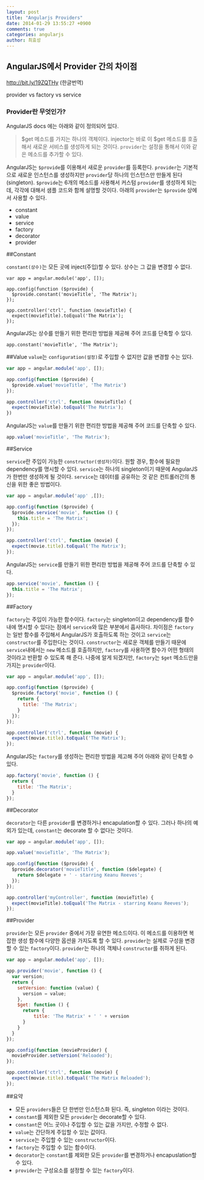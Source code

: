 ```yaml
---
layout: post
title: "Angularjs Providers"
date: 2014-01-29 13:55:27 +0900
comments: true
categories: angularjs
author: 최효성
---
```


**AngularJS에서 Provider 간의 차이점**
-------------------------------

http://bit.ly/19ZQTHy (한글번역)
<!--more-->
provider vs factory vs service

### Provider란 무엇인가?

AngularJS docs 에는 아래와 같이 정의되어 있다.

> $get 메소드를 가지는 하나의 객체이다. injector는 바로 이 $get 메소드를 호출해서 새로운 서비스를 생성하게 되는 것이다. `provider`는 설정을 통해서 이와 같은 메소드를 추가할 수 있다.

AngularJS는 `$provide`를 이용해서 새로운 `provider`를 등록한다. `provider`는 기본적으로 새로운 인스턴스를 생성하지만 `provider`당 하나의 인스턴스만 만들게 된다(singleton). `$provide`는 6개의 메소드를 사용해서 커스텀 `provider`를 생성하게 되는데, 각각에 대해서 샘플 코드와 함께 설명할 것이다. 아래의 `provider`는 `$provide` 상에서 사용할 수 있다.

- constant
- value
- service
- factory
- decorator
- provider

##Constant

`constant(상수)`는 모든 곳에 inject(주입)할 수 있다. 상수는 그 값을 변경할 수 없다.

    var app = angular.module('app', []);

    app.config(function ($provide) {
      $provide.constant('movieTitle', 'The Matrix');
    });

    app.controller('ctrl', function (movieTitle) {
      expect(movieTitle).toEqual('The Matrix');
    });

AngularJS는 상수를 만들기 위한 편리한 방법을 제공해 주어 코드를 단축할 수 있다.

    app.constant('movieTitle', 'The Matrix');

##Value
`value`는 `configuration(설정)`로 주입할 수 없지만 값을 변경할 수는 있다.

```javascript
var app = angular.module('app', []);

app.config(function ($provide) {
  $provide.value('movieTitle', 'The Matrix')
});

app.controller('ctrl', function (movieTitle) {
  expect(movieTitle).toEqual('The Matrix');
})
```

AngularJS는 `value`를 만들기 위한 편리한 방법을 제공해 주어 코드를 단축할 수 있다.

```javascript
app.value('movieTitle', 'The Matrix');
```

##Service

`service`란 주입이 가능한 `constructor(생성자)`이다. 원할 경우, 함수에 필요한 dependency를 명시할 수 있다. `service`는 하나의 singleton이기 때문에 AngularJS가 한번만 생성하게 될 것이다. `service`는 데이터를 공유하는 것 같은 컨트롤러간의 통신을 위한 좋은 방법이다.

```javascript
var app = angular.module('app' ,[]);

app.config(function ($provide) {
  $provide.service('movie', function () {
    this.title = 'The Matrix';
  });
});

app.controller('ctrl', function (movie) {
  expect(movie.title).toEqual('The Matrix');
});
```
AngularJS는 `service`를 만들기 위한 편리한 방법을 제공해 주어 코드를 단축할 수 있다.

```javascript
app.service('movie', function () {
  this.title = 'The Matrix';
});
```

##Factory

`factory`는 주입이 가능한 함수이다. `factory`는 singleton이고 dependency를 함수내에 명시할 수 있다는 점에서 `service`와 많은 부분에서 흡사하다. 차이점은 `factory`는 일반 함수를 주입해서 AngularJS가 호출하도록 하는 것이고 `service`는 `constructor`를 주입한다는 것이다. `constructor`는 새로운 객체를 만들기 때문에 `service`내에서는 `new` 메소드를 호출하지만, `factory`를 사용하면 함수가 어떤 형태의 것이라고 반환할 수 있도록 해 준다. 나중에 알게 되겠지만, `factory`는 `$get` 메소드만을 가지는 `provider`이다.

```javascript
var app = angular.module('app', []);

app.config(function ($provide) {
  $provide.factory('movie', function () {
    return {
      title: 'The Matrix';
    }
  });
});

app.controller('ctrl', function (movie) {
  expect(movie.title).toEqual('The Matrix');
});
```
AngularJS는 `factory`를 생성하는 편리한 방법을 제고해 주어 아래와 같이 단축할 수 있다.

```javascript
app.factory('movie', function () {
  return {
    title: 'The Matrix';
  }
});
```

##Decorator

`decorator`는 다른 `provider`를 변경하거나 encapulation할 수 있다. 그러나 하나의 예외가 있는데, `constant`는 decorate 할 수 없다는 것이다.

```javascript
var app = angular.module('app', []);

app.value('movieTitle', 'The Matrix');

app.config(function ($provide) {
  $provide.decorator('movieTitle', function ($delegate) {
    return $delegate + ' - starring Keanu Reeves';
  });
});

app.controller('myController', function (movieTitle) {
  expect(movieTitle).toEqual('The Matrix - starring Keanu Reeves');
});
```

##Provider

`provider`는 모든 `provider` 중에서 가장 유연한 메소드이다. 이 메소드를 이용하면 복잡한 생성 함수에 다양한 옵션을 가지도록 할 수 있다. `provider`는 실제로 구성을 변경할 수 있는 `factory`이다. `provider`는 하나의 객체나 `constructor`를 취하게 된다.

```javascript
var app = angular.module('app', []);

app.provider('movie', function () {
  var version;
  return {
    setVersion: function (value) {
      version = value;
    },
    $get: function () {
      return {
          title: 'The Matrix' + ' ' + version
      }
    }
  }
});

app.config(function (movieProvider) {
  movieProvider.setVersion('Reloaded');
});

app.controller('ctrl', function (movie) {
  expect(movie.title).toEqual('The Matrix Reloaded');
});
```
##요약

- 모든 `providers`들은 단 한번만 인스턴스화 된다. 즉, singleton 이라는 것이다.
- `constant`를 제외한 모든 `provider`는 decorate할 수 있다.
- `constant`은 어느 곳이나 주입할 수 있는 값을 가지만, 수정할 수 없다.
- `value`는 간단하게 주입할 수 있는 값이다.
- `service`는 주입할 수 있는 `constructor`이다.
- `factory`는 주입할 수 있는 함수이다.
- `decorator`는 `constant`를 제외한 모든 `provider`를 변경하거나 encapuslation할 수 있다.
- `provider`는 구성요소를 설정할 수 있는 `factory`이다.
